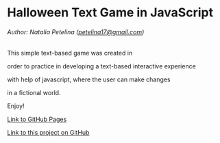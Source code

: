 # Halloween Text Game in JavaScript

###### Author: Natalia Petelina (petelina17@gmail.com)

This simple text-based game was created in  

order to practice in developing a text-based interactive experience  
  
with help of javascript, where the user can make changes  

in a fictional world.  

Enjoy!


[Link to GitHub Pages](https://petelina17.github.io/lab1/)

[Link to this project on GitHub](https://github.com/petelina17/lab1)